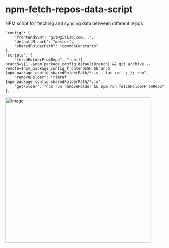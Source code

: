 # npm-fetch-repos-data-script
NPM script for fetching and syncing data between different repos


``` 
"config": {
    "frontendSSH": "git@gitlab.com...",
    "defaultBranch": "master",
    "sharedFolderPath": "commonConstants"
},
"scripts": {
    "fetchFolderFromRepo": "run(){ branch=${1:-$npm_package_config_defaultBranch} && git archive --remote=$npm_package_config_frontendSSH $branch $npm_package_config_sharedFolderPath/*.js | tar xvf -; }; run",
    "removeFolder": "rimraf $npm_package_config_sharedFolderPath/*.js",
    "getFolder": "npm run removeFolder && npm run fetchFolderFromRepo"
},
```
<img width="457" alt="image" src="https://user-images.githubusercontent.com/54443742/228807077-5a7a44ef-49a3-4156-9002-d952bd9b84bd.png">
